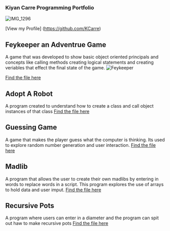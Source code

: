 ### Kiyan Carre Programming Portfolio

![IMG_1296](https://user-images.githubusercontent.com/50528630/141411718-03808784-1baa-4ea7-8a86-0a3b5c711b09.png)

[View my Profile] (https://github.com/KCarre)


## Feykeeper an Adventrue Game
  A game that was developed to show basic object oriented principals and concepts like calling methods creating logical statements and creating veriables that effect the final     state of the game.
  ![Feykeeper](https://user-images.githubusercontent.com/50528630/141410133-f8ed32ce-297e-4c27-8f15-4abb7eb702cb.png)

[Find the file here](https://github.com/KCarre/kcarre.github.io/files/7524821/AdventureGameFinal.zip)

## Adopt A Robot
   A program created to understand how to create a class and call object instances of that class
[Find the file here](https://github.com/KCarre/kcarre.github.io/files/7524804/Adobt_a_Robot.zip)   

## Guessing Game
   A game that makes the player guess what the computer is thinking. Its used to explore random number generation and  user interaction.
[Find the file here](https://github.com/KCarre/kcarre.github.io/files/7524828/GuessingGame.zip)

## Madlib
  A program that allows the user to create their own madlibs by entering in words to replace words in  a script. This program explores the use of arrays to hold data and user     imput.
[Find the file here](https://github.com/KCarre/kcarre.github.io/files/7524831/Madlib.zip)

## Recursive Pots
A program where users can enter in a diameter and the program can spit out haw to make recursive pots
[Find the file here](https://github.com/KCarre/kcarre.github.io/files/7524887/recursive.pots.zip)


